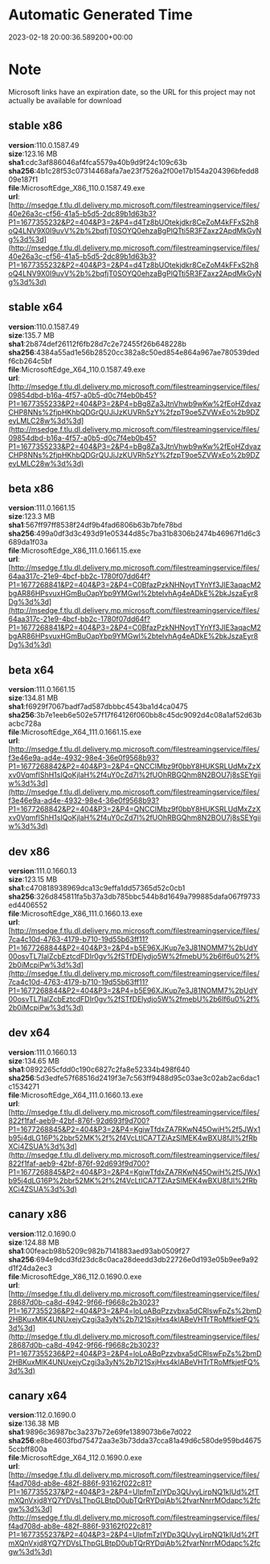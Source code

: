 # Automatic Generated Time
2023-02-18 20:00:36.589200+00:00

# Note
Microsoft links have an expiration date, so the URL for this project may not actually be available for download

## stable x86
**version**:110.0.1587.49  
**size**:123.16 MB  
**sha1**:cdc3af886046af4fca5579a40b9d9f24c109c63b  
**sha256**:4b1c28f53c07314468afa7ae23f7526a2f00e17b154a204396bfedd809e187f1  
**file**:MicrosoftEdge_X86_110.0.1587.49.exe  
**url**:[http://msedge.f.tlu.dl.delivery.mp.microsoft.com/filestreamingservice/files/40e26a3c-cf56-41a5-b5d5-2dc89b1d63b3?P1=1677355232&P2=404&P3=2&P4=d4Tz8bUOtekjdkr8CeZoM4kFFxS2h8oQ4LNV9X0I9uvV%2b%2bqfjT0SOYQ0ehzaBgPlQTti5R3FZaxz2ApdMkGyNg%3d%3d](http://msedge.f.tlu.dl.delivery.mp.microsoft.com/filestreamingservice/files/40e26a3c-cf56-41a5-b5d5-2dc89b1d63b3?P1=1677355232&P2=404&P3=2&P4=d4Tz8bUOtekjdkr8CeZoM4kFFxS2h8oQ4LNV9X0I9uvV%2b%2bqfjT0SOYQ0ehzaBgPlQTti5R3FZaxz2ApdMkGyNg%3d%3d)  

## stable x64
**version**:110.0.1587.49  
**size**:135.7 MB  
**sha1**:2b874def26112f6fb28d7c2e72455f26b648228b  
**sha256**:4384a55ad1e56b28520cc382a8c50ed854e864a967ae780539dedf6cb264c5bf  
**file**:MicrosoftEdge_X64_110.0.1587.49.exe  
**url**:[http://msedge.f.tlu.dl.delivery.mp.microsoft.com/filestreamingservice/files/09854dbd-b16a-4f57-a0b5-d0c7f4eb0b45?P1=1677355233&P2=404&P3=2&P4=bBg8Za3JtnVhwb9wKw%2fEoHZdvazCHP8NNs%2fjpHKhbQDGrQUJiJzKUVRh5zY%2fzpT9oe5ZVWxEo%2b9DZeyLMLC28w%3d%3d](http://msedge.f.tlu.dl.delivery.mp.microsoft.com/filestreamingservice/files/09854dbd-b16a-4f57-a0b5-d0c7f4eb0b45?P1=1677355233&P2=404&P3=2&P4=bBg8Za3JtnVhwb9wKw%2fEoHZdvazCHP8NNs%2fjpHKhbQDGrQUJiJzKUVRh5zY%2fzpT9oe5ZVWxEo%2b9DZeyLMLC28w%3d%3d)  

## beta x86
**version**:111.0.1661.15  
**size**:123.3 MB  
**sha1**:567ff97ff8538f24df9b4fad6806b63b7bfe78bd  
**sha256**:499a0df3d3c493d91e05344d85c7ba31b8306b2474b46967f1d6c3689da1f03a  
**file**:MicrosoftEdge_X86_111.0.1661.15.exe  
**url**:[http://msedge.f.tlu.dl.delivery.mp.microsoft.com/filestreamingservice/files/64aa317c-21e9-4bcf-bb2c-1780f07dd64f?P1=1677268841&P2=404&P3=2&P4=C0BfazPzkNHNoytTYnYf3JIE3aqacM2bgAR86HPsvuxHGmBuOapYbp9YMGwI%2bteIvhAg4eADkE%2bkJszaEyr8Dg%3d%3d](http://msedge.f.tlu.dl.delivery.mp.microsoft.com/filestreamingservice/files/64aa317c-21e9-4bcf-bb2c-1780f07dd64f?P1=1677268841&P2=404&P3=2&P4=C0BfazPzkNHNoytTYnYf3JIE3aqacM2bgAR86HPsvuxHGmBuOapYbp9YMGwI%2bteIvhAg4eADkE%2bkJszaEyr8Dg%3d%3d)  

## beta x64
**version**:111.0.1661.15  
**size**:134.81 MB  
**sha1**:f6929f7067badf7ad587dbbbc4543ba1d4ca0475  
**sha256**:3b7e1eeb6e502e57f17f64126f060bb8c45dc9092d4c08a1af52d63bacbc728a  
**file**:MicrosoftEdge_X64_111.0.1661.15.exe  
**url**:[http://msedge.f.tlu.dl.delivery.mp.microsoft.com/filestreamingservice/files/f3e46e9a-ad4e-4932-98e4-36e0f9568b93?P1=1677268842&P2=404&P3=2&P4=QNCCIMbz9f0bbY8HUKSRLUdMxZzXxv0VqmfIShH1sIQoKjlaH%2f4uY0cZd7l%2fUOhRBGQhm8N2BOU7j8sSEYgiiw%3d%3d](http://msedge.f.tlu.dl.delivery.mp.microsoft.com/filestreamingservice/files/f3e46e9a-ad4e-4932-98e4-36e0f9568b93?P1=1677268842&P2=404&P3=2&P4=QNCCIMbz9f0bbY8HUKSRLUdMxZzXxv0VqmfIShH1sIQoKjlaH%2f4uY0cZd7l%2fUOhRBGQhm8N2BOU7j8sSEYgiiw%3d%3d)  

## dev x86
**version**:111.0.1660.13  
**size**:123.15 MB  
**sha1**:c470818938969dca13c9effa1dd57365d52c0cb1  
**sha256**:326d845811fa5b37a3db785bbc544b8d1649a799885dafa067f9733ed4406552  
**file**:MicrosoftEdge_X86_111.0.1660.13.exe  
**url**:[http://msedge.f.tlu.dl.delivery.mp.microsoft.com/filestreamingservice/files/7ca4c10d-4763-4179-b710-19d55b63ff11?P1=1677268844&P2=404&P3=2&P4=b5E96XJKup7e3J81NOMM7%2bUdY00osvTL7IalZcbEztcdFDIr0gv%2fSTfDElydjo5W%2fmebU%2b6lf6u0%2f%2b0iMcpiPw%3d%3d](http://msedge.f.tlu.dl.delivery.mp.microsoft.com/filestreamingservice/files/7ca4c10d-4763-4179-b710-19d55b63ff11?P1=1677268844&P2=404&P3=2&P4=b5E96XJKup7e3J81NOMM7%2bUdY00osvTL7IalZcbEztcdFDIr0gv%2fSTfDElydjo5W%2fmebU%2b6lf6u0%2f%2b0iMcpiPw%3d%3d)  

## dev x64
**version**:111.0.1660.13  
**size**:134.65 MB  
**sha1**:0892265cfdd0c190c6827c2fa8e52334b498f640  
**sha256**:5d3edfe57f68516d2419f3e7c563ff9488d95c03ae3c02ab2ac6dac1c1534271  
**file**:MicrosoftEdge_X64_111.0.1660.13.exe  
**url**:[http://msedge.f.tlu.dl.delivery.mp.microsoft.com/filestreamingservice/files/822f1faf-aeb9-42bf-876f-92d693f9d700?P1=1677268845&P2=404&P3=2&P4=KgiwTfdxZA7RKwN45OwiH%2f5JWx1b95j4dLG16P%2bbr52MK%2f%2f4VcLtICA7TZiAzSlMEK4wBXU8fJl%2fRbXCi4ZSUA%3d%3d](http://msedge.f.tlu.dl.delivery.mp.microsoft.com/filestreamingservice/files/822f1faf-aeb9-42bf-876f-92d693f9d700?P1=1677268845&P2=404&P3=2&P4=KgiwTfdxZA7RKwN45OwiH%2f5JWx1b95j4dLG16P%2bbr52MK%2f%2f4VcLtICA7TZiAzSlMEK4wBXU8fJl%2fRbXCi4ZSUA%3d%3d)  

## canary x86
**version**:112.0.1690.0  
**size**:124.88 MB  
**sha1**:00feacb98b5209c982b7141883aed93ab0509f27  
**sha256**:694e9dcd3fd23dc8c0aca28deedd3db22726e0d193e05b9ee9a92d1f24da2ec3  
**file**:MicrosoftEdge_X86_112.0.1690.0.exe  
**url**:[http://msedge.f.tlu.dl.delivery.mp.microsoft.com/filestreamingservice/files/28687d0b-ca8d-4942-9f66-f9668c2b3023?P1=1677355236&P2=404&P3=2&P4=loLoABqPzzvbxa5dCRlswFpZs%2bmD2HBKuxMlK4UNUxejyCzgi3a3yN%2b7l21SxjHxs4klABeVHTrTRoMfkjetFQ%3d%3d](http://msedge.f.tlu.dl.delivery.mp.microsoft.com/filestreamingservice/files/28687d0b-ca8d-4942-9f66-f9668c2b3023?P1=1677355236&P2=404&P3=2&P4=loLoABqPzzvbxa5dCRlswFpZs%2bmD2HBKuxMlK4UNUxejyCzgi3a3yN%2b7l21SxjHxs4klABeVHTrTRoMfkjetFQ%3d%3d)  

## canary x64
**version**:112.0.1690.0  
**size**:136.38 MB  
**sha1**:9896c36987bc3a237b72e69fe1389073b6e7d022  
**sha256**:e8be4603fbd75472aa3e3b73dda37cca81a49d6c580de959bd46755ccbff800a  
**file**:MicrosoftEdge_X64_112.0.1690.0.exe  
**url**:[http://msedge.f.tlu.dl.delivery.mp.microsoft.com/filestreamingservice/files/f4ad708d-ab8e-482f-886f-93162f022c81?P1=1677355237&P2=404&P3=2&P4=UlpfmTzIYDp3QUvyLirpNQ1kIUd%2fTmXQnVxjd8YQ7YDVsLThpGLBtpD0ubTQrRYDqiAb%2fvarNnrrMOdapc%2fcgw%3d%3d](http://msedge.f.tlu.dl.delivery.mp.microsoft.com/filestreamingservice/files/f4ad708d-ab8e-482f-886f-93162f022c81?P1=1677355237&P2=404&P3=2&P4=UlpfmTzIYDp3QUvyLirpNQ1kIUd%2fTmXQnVxjd8YQ7YDVsLThpGLBtpD0ubTQrRYDqiAb%2fvarNnrrMOdapc%2fcgw%3d%3d)  

